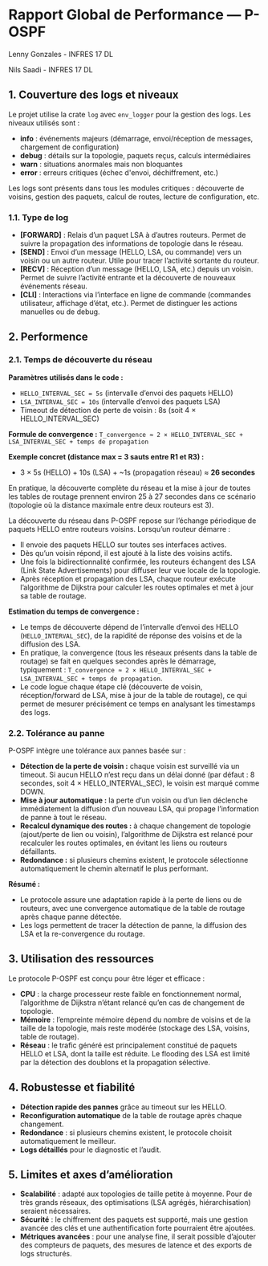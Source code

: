 # Rapport Global de Performance — P-OSPF

Lenny Gonzales - INFRES 17 DL

Nils Saadi - INFRES 17 DL

## 1. Couverture des logs et niveaux

Le projet utilise la crate `log` avec `env_logger` pour la gestion des logs. Les niveaux utilisés sont :
- **info** : événements majeurs (démarrage, envoi/réception de messages, chargement de configuration)
- **debug** : détails sur la topologie, paquets reçus, calculs intermédiaires
- **warn** : situations anormales mais non bloquantes
- **error** : erreurs critiques (échec d'envoi, déchiffrement, etc.)

Les logs sont présents dans tous les modules critiques : découverte de voisins, gestion des paquets, calcul de routes, lecture de configuration, etc.

### 1.1. Type de log

- **[FORWARD]** : Relais d’un paquet LSA à d’autres routeurs. Permet de suivre la propagation des informations de topologie dans le réseau.
- **[SEND]** : Envoi d’un message (HELLO, LSA, ou commande) vers un voisin ou un autre routeur. Utile pour tracer l’activité sortante du routeur.
- **[RECV]** : Réception d’un message (HELLO, LSA, etc.) depuis un voisin. Permet de suivre l’activité entrante et la découverte de nouveaux événements réseau.
- **[CLI]** : Interactions via l’interface en ligne de commande (commandes utilisateur, affichage d’état, etc.). Permet de distinguer les actions manuelles ou de debug.


## 2. Performence

### 2.1. Temps de découverte du réseau

**Paramètres utilisés dans le code :**
- `HELLO_INTERVAL_SEC = 5s` (intervalle d’envoi des paquets HELLO)
- `LSA_INTERVAL_SEC = 10s` (intervalle d’envoi des paquets LSA)
- Timeout de détection de perte de voisin : 8s (soit 4 × HELLO_INTERVAL_SEC)

**Formule de convergence :**
`T_convergence ≈ 2 × HELLO_INTERVAL_SEC + LSA_INTERVAL_SEC + temps de propagation`

**Exemple concret (distance max = 3 sauts entre R1 et R3) :**
- 3 × 5s (HELLO) + 10s (LSA) + ~1s (propagation réseau) ≈ **26 secondes**

En pratique, la découverte complète du réseau et la mise à jour de toutes les tables de routage prennent environ 25 à 27 secondes dans ce scénario (topologie où la distance maximale entre deux routeurs est 3).

La découverte du réseau dans P-OSPF repose sur l’échange périodique de paquets HELLO entre routeurs voisins. Lorsqu’un routeur démarre :
- Il envoie des paquets HELLO sur toutes ses interfaces actives.
- Dès qu’un voisin répond, il est ajouté à la liste des voisins actifs.
- Une fois la bidirectionnalité confirmée, les routeurs échangent des LSA (Link State Advertisements) pour diffuser leur vue locale de la topologie.
- Après réception et propagation des LSA, chaque routeur exécute l’algorithme de Dijkstra pour calculer les routes optimales et met à jour sa table de routage.

**Estimation du temps de convergence :**
- Le temps de découverte dépend de l’intervalle d’envoi des HELLO (`HELLO_INTERVAL_SEC`), de la rapidité de réponse des voisins et de la diffusion des LSA.
- En pratique, la convergence (tous les réseaux présents dans la table de routage) se fait en quelques secondes après le démarrage, typiquement : `T_convergence ≈ 2 × HELLO_INTERVAL_SEC + LSA_INTERVAL_SEC + temps de propagation`.
- Le code logue chaque étape clé (découverte de voisin, réception/forward de LSA, mise à jour de la table de routage), ce qui permet de mesurer précisément ce temps en analysant les timestamps des logs.

### 2.2. Tolérance au panne

P-OSPF intègre une tolérance aux pannes basée sur :
- **Détection de la perte de voisin :** chaque voisin est surveillé via un timeout. Si aucun HELLO n’est reçu dans un délai donné (par défaut : 8 secondes, soit 4 × HELLO_INTERVAL_SEC), le voisin est marqué comme DOWN.
- **Mise à jour automatique :** la perte d’un voisin ou d’un lien déclenche immédiatement la diffusion d’un nouveau LSA, qui propage l’information de panne à tout le réseau.
- **Recalcul dynamique des routes :** à chaque changement de topologie (ajout/perte de lien ou voisin), l’algorithme de Dijkstra est relancé pour recalculer les routes optimales, en évitant les liens ou routeurs défaillants.
- **Redondance :** si plusieurs chemins existent, le protocole sélectionne automatiquement le chemin alternatif le plus performant.

**Résumé :**
- Le protocole assure une adaptation rapide à la perte de liens ou de routeurs, avec une convergence automatique de la table de routage après chaque panne détectée.
- Les logs permettent de tracer la détection de panne, la diffusion des LSA et la re-convergence du routage.


## 3. Utilisation des ressources

Le protocole P-OSPF est conçu pour être léger et efficace :
- **CPU** : la charge processeur reste faible en fonctionnement normal, l’algorithme de Dijkstra n’étant relancé qu’en cas de changement de topologie.
- **Mémoire** : l’empreinte mémoire dépend du nombre de voisins et de la taille de la topologie, mais reste modérée (stockage des LSA, voisins, table de routage).
- **Réseau** : le trafic généré est principalement constitué de paquets HELLO et LSA, dont la taille est réduite. Le flooding des LSA est limité par la détection des doublons et la propagation sélective.

## 4. Robustesse et fiabilité

- **Détection rapide des pannes** grâce au timeout sur les HELLO.
- **Reconfiguration automatique** de la table de routage après chaque changement.
- **Redondance** : si plusieurs chemins existent, le protocole choisit automatiquement le meilleur.
- **Logs détaillés** pour le diagnostic et l’audit.

## 5. Limites et axes d’amélioration

- **Scalabilité** : adapté aux topologies de taille petite à moyenne. Pour de très grands réseaux, des optimisations (LSA agrégés, hiérarchisation) seraient nécessaires.
- **Sécurité** : le chiffrement des paquets est supporté, mais une gestion avancée des clés et une authentification forte pourraient être ajoutées.
- **Métriques avancées** : pour une analyse fine, il serait possible d’ajouter des compteurs de paquets, des mesures de latence et des exports de logs structurés.
